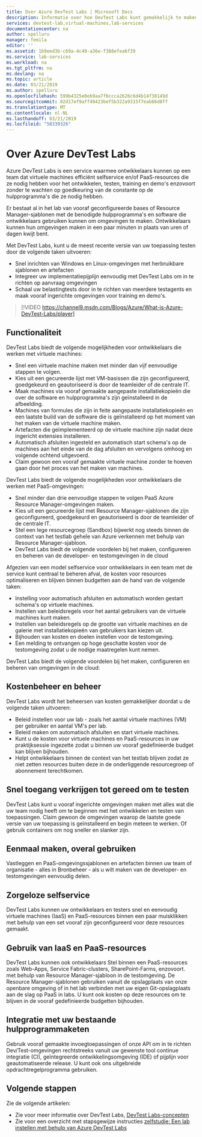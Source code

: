 ```yaml
---
title: Over Azure DevTest Labs | Microsoft Docs
description: Informatie over hoe DevTest Labs kunt gemakkelijk te maken, beheren en controleren van virtuele machines van Azure
services: devtest-lab,virtual-machines,lab-services
documentationcenter: na
author: spelluru
manager: femila
editor: ''
ms.assetid: 1b9eed3b-c69a-4c49-a36e-f388efea6f39
ms.service: lab-services
ms.workload: na
ms.tgt_pltfrm: na
ms.devlang: na
ms.topic: article
ms.date: 03/21/2019
ms.author: spelluru
ms.openlocfilehash: 599b4325e0eb9aa7f6ccca2626c6d4b14f38149d
ms.sourcegitcommit: 02d17ef9aff49423bef5b322a9315f7eab86d8ff
ms.translationtype: MT
ms.contentlocale: nl-NL
ms.lasthandoff: 03/21/2019
ms.locfileid: "58339326"
---
```

# <a name="about-azure-devtest-labs"></a>Over Azure DevTest Labs
Azure DevTest Labs is een service waarmee ontwikkelaars kunnen op een team dat virtuele machines efficiënt selfservice en/of PaaS-resources die ze nodig hebben voor het ontwikkelen, testen, training en demo's enzovoort zonder te wachten op goedkeuring van de constante op de hulpprogramma's die ze nodig hebben. 

Er bestaat al in het lab van vooraf geconfigureerde bases of Resource Manager-sjablonen met de benodigde hulpprogramma's en software die ontwikkelaars gebruiken kunnen om omgevingen te maken. Ontwikkelaars kunnen hun omgevingen maken in een paar minuten in plaats van uren of dagen kwijt bent. 

Met DevTest Labs, kunt u de meest recente versie van uw toepassing testen door de volgende taken uitvoeren:

- Snel inrichten van Windows en Linux-omgevingen met herbruikbare sjablonen en artefacten
- Integreer uw implementatiepijplijn eenvoudig met DevTest Labs om in te richten op aanvraag omgevingen
- Schaal uw belastingtests door in te richten van meerdere testagents en maak vooraf ingerichte omgevingen voor training en demo's.

> [!VIDEO https://channel9.msdn.com/Blogs/Azure/What-is-Azure-DevTest-Labs/player]
> 
> 

## <a name="capabilities"></a>Functionaliteit
DevTest Labs biedt de volgende mogelijkheden voor ontwikkelaars die werken met virtuele machines:

- Snel een virtuele machine maken met minder dan vijf eenvoudige stappen te volgen.
- Kies uit een gecureerde lijst met VM-basissen die zijn geconfigureerd, goedgekeurd en geautoriseerd is door de teamleider of de centrale IT.
- Maak machines via vooraf gemaakte aangepaste installatiekopieën die over de software en hulpprogramma's zijn geïnstalleerd in de afbeelding. 
- Machines van formules die zijn in feite aangepaste installatiekopieën en een laatste build van de software die is geïnstalleerd op het moment van het maken van de virtuele machine maken.
- Artefacten die geïmplementeerd op de virtuele machine zijn nadat deze ingericht extensies installeren.
- Automatisch afsluiten ingesteld en automatisch start schema's op de machines aan het einde van de dag afsluiten en vervolgens omhoog en volgende ochtend uitgevoerd.
- Claim gewoon een vooraf gemaakte virtuele machine zonder te hoeven gaan door het proces van het maken van machines. 

DevTest Labs biedt de volgende mogelijkheden voor ontwikkelaars die werken met PaaS-omgevingen:

- Snel minder dan drie eenvoudige stappen te volgen PaaS Azure Resource Manager-omgevingen maken.
- Kies uit een gecureerde lijst met Resource Manager-sjablonen die zijn geconfigureerd, goedgekeurd en geautoriseerd is door de teamleider of de centrale IT.
- Stel een lege resourcegroep (Sandbox) bijwerkt nog steeds binnen de context van het testlab gehele van Azure verkennen met behulp van Resource Manager-sjabloon.
- DevTest Labs biedt de volgende voordelen bij het maken, configureren en beheren van de developer- en testomgevingen in de cloud

Afgezien van een model selfservice voor ontwikkelaars in een team met de service kunt centraal te beheren afval, de kosten voor resources optimaliseren en blijven binnen budgetten aan de hand van de volgende taken: 

- Instelling voor automatisch afsluiten en automatisch worden gestart schema's op virtuele machines.
- Instellen van beleidsregels voor het aantal gebruikers van de virtuele machines kunt maken.
- Instellen van beleidsregels op de grootte van virtuele machines en de galerie met installatiekopieën van gebruikers kan kiezen uit.
- Bijhouden van kosten en doelen instellen voor de testomgeving.
- Een melding te ontvangen op hoge geschatte kosten voor de testomgeving zodat u de nodige maatregelen kunt nemen. 

DevTest Labs biedt de volgende voordelen bij het maken, configureren en beheren van omgevingen in de cloud:

## <a name="cost-control-and-governance"></a>Kostenbeheer en beheer
DevTest Labs wordt het beheersen van kosten gemakkelijker doordat u de volgende taken uitvoeren:

- Beleid instellen voor uw lab - zoals het aantal virtuele machines (VM) per gebruiker en aantal VM's per lab. 
- Beleid maken om automatisch afsluiten en start virtuele machines.
- Kunt u de kosten voor virtuele machines en PaaS-resources in uw praktijksessie ingezette zodat u binnen uw vooraf gedefinieerde budget kan blijven bijhouden. 
- Helpt ontwikkelaars binnen de context van het testlab blijven zodat ze niet zetten resources buiten deze in de onderliggende resourcegroep of abonnement terechtkomen.

## <a name="quickly-get-to-ready-to-test"></a>Snel toegang verkrijgen tot gereed om te testen
DevTest Labs kunt u vooraf ingerichte omgevingen maken met alles wat die uw team nodig heeft om te beginnen met het ontwikkelen en testen van toepassingen. Claim gewoon de omgevingen waarop de laatste goede versie van uw toepassing is geïnstalleerd en begin meteen te werken. Of gebruik containers om nog sneller en slanker zijn.

## <a name="create-once-use-everywhere"></a>Eenmaal maken, overal gebruiken
Vastleggen en PaaS-omgevingssjablonen en artefacten binnen uw team of organisatie - alles in Bronbeheer - als u wilt maken van de developer- en testomgevingen eenvoudig delen.

## <a name="worry-free-self-service"></a>Zorgeloze selfservice
DevTest Labs kunnen uw ontwikkelaars en testers snel en eenvoudig virtuele machines (IaaS) en PaaS-resources binnen een paar muisklikken met behulp van een set vooraf zijn geconfigureerd voor deze resources gemaakt.

## <a name="use-iaas-and-paas-resources"></a>Gebruik van IaaS en PaaS-resources 
DevTest Labs kunnen ook ontwikkelaars Stel binnen een PaaS-resources zoals Web-Apps, Service Fabric-clusters, SharePoint-Farms, enzovoort. met behulp van Resource Manager-sjabloon in de testomgeving. De Resource Manager-sjablonen gebruiken vanuit de opslagplaats van onze openbare omgeving of in het lab verbinden met uw eigen Git-opslagplaats aan de slag op PaaS in labs. U kunt ook kosten op deze resources om te blijven in de vooraf gedefinieerde budgetten bijhouden. 

## <a name="integrate-with-your-existing-toolchain"></a>Integratie met uw bestaande hulpprogrammaketen
Gebruik vooraf gemaakte invoegtoepassingen of onze API om in te richten Dev/Test-omgevingen rechtstreeks vanuit uw gewenste tool continue integratie (CI), geïntegreerde ontwikkelingsomgeving (IDE) of pijplijn voor geautomatiseerde release. U kunt ook ons uitgebreide opdrachtregelprogramma gebruiken.

## <a name="next-steps"></a>Volgende stappen
Zie de volgende artikelen: 

- Zie voor meer informatie over DevTest Labs, [DevTest Labs-concepten](devtest-lab-concepts.md)
- Zie voor een overzicht met stapsgewijze instructies [zelfstudie: Een lab instellen met behulp van Azure DevTest Labs](tutorial-create-custom-lab.md)


